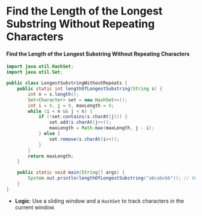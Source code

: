# Find the Length of the Longest Substring Without Repeating Characters

#### **Find the Length of the Longest Substring Without Repeating Characters**

```java
import java.util.HashSet;
import java.util.Set;

public class LongestSubstringWithoutRepeats {
    public static int lengthOfLongestSubstring(String s) {
        int n = s.length();
        Set<Character> set = new HashSet<>();
        int i = 0, j = 0, maxLength = 0;
        while (i < n && j < n) {
            if (!set.contains(s.charAt(j))) {
                set.add(s.charAt(j++));
                maxLength = Math.max(maxLength, j - i);
            } else {
                set.remove(s.charAt(i++));
            }
        }
        return maxLength;
    }

    public static void main(String[] args) {
        System.out.println(lengthOfLongestSubstring("abcabcbb")); // Output: 3 ("abc")
    }
}
```

* **Logic**: Use a sliding window and a `HashSet` to track characters in the current window.
